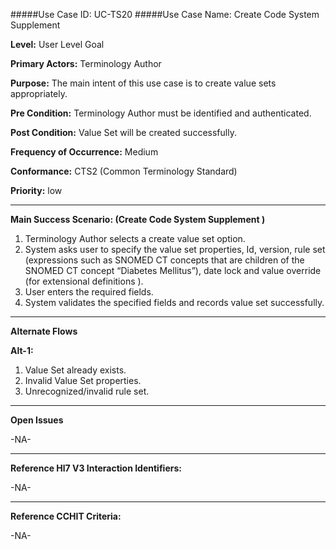#####Use Case ID: UC-TS20
#####Use Case Name: Create Code System Supplement 

**Level:**                     User Level Goal

**Primary Actors:**            Terminology Author  

**Purpose:**                   The main intent of this use case is to create value sets appropriately.

**Pre Condition:**             Terminology Author must be identified and authenticated. 

**Post Condition:**            Value Set will be created successfully.

**Frequency of Occurrence:**   Medium

**Conformance:**             	 CTS2 (Common Terminology Standard)

**Priority:**                  low
__________________________________________________________
**Main Success Scenario: (Create Code System Supplement )**

1.	Terminology Author selects a create value set option.
2.	System asks user to specify the value set properties, Id, version, rule set (expressions such as SNOMED CT concepts that are children of the SNOMED CT concept “Diabetes Mellitus”), date lock and value override (for extensional definitions ).
3.	User enters the required fields.
4.	System validates the specified fields and records value set successfully.

__________________________________________________________
**Alternate Flows** 

**Alt-1:**

1.	Value Set already exists.
2.	Invalid Value Set properties.
3.	Unrecognized/invalid rule set. 

_______________________________________________________________
**Open Issues**

-NA-
_______________________________________________________________
**Reference Hl7 V3 Interaction Identifiers:**

-NA-
_______________________________________________________________
**Reference CCHIT Criteria:**

-NA-
